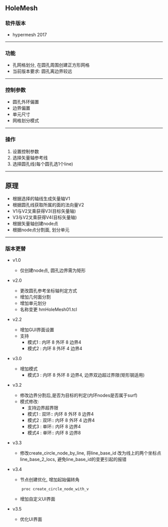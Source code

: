 ## HoleMesh


### 软件版本
+ hypermesh 2017


-----------------
### 功能
+ 孔网格划分, 在圆孔周围创建正方形网格
+ 当前版本要求: 圆孔离边界较远


-----------------
### 控制参数
+ 圆孔外环偏置
+ 边界偏置
+ 单元尺寸
+ 网格划分模式


-----------------
### 操作
1. 设置控制参数
2. 选择矢量轴参考线
3. 选择圆孔线(每个圆孔选1个line)


-----------------
## 原理
+ 根据选择的轴线生成矢量轴V1
+ 根据圆孔线获取所属的面的法向量V2
+ V1与V2叉乘获得V3(目标矢量轴)
+ V3与V2叉乘获得V4(目标矢量轴)
+ 根据矢量轴创建node点
+ 根据node点分割面, 划分单元


-----------------
### 版本更替
+ v1.0
	+ 仅创建node点, 圆孔边界需为矩形

+ v2.0
	+ 更改圆孔参考坐标轴判定方式
	+ 增加几何面分割
	+ 增加单元划分
	+ 名称变更 hmHoleMesh01.tcl

+ v2.2
	+ 增加GUI界面设置
	+ 支持
		+ 模式1 : 内环 8 外环 8 边界4
		+ 模式2 : 内环 8 外环 4 边界4

+ v3.0
	+ 增加模式
		+ 模式3 : 内环 8 外环 8 边界4, 边界双边超过界限(矩形钢适用)

+ v3.2
	+ 修改边界分割后,是否为目标的判定(内环nodes是否属于surf)
	+ 模式修改:
		+ 支持边界超界限
		+ 模式1 : 双环:: 内环 8 外环 8 边界4
		+ 模式2 : 双环:: 内环 8 外环 4 边界4
		+ 模式3 : 单环:: 内环 8 边界4
		+ 模式4 : 单环:: 内环 8 边界8
+ v3.3
	+ 修改create_circle_node_by_line, 将line_base_id 改为线上的两个坐标点line_base_2_locs, 避免line_base_id的变更引起的报错

+ v3.4
	+ 节点创建优化, 增加起始偏转角
	```
		proc create_circle_node_with_v
	```
	+ 增加自定义UI界面
+ v3.5
	+ 优化UI界面